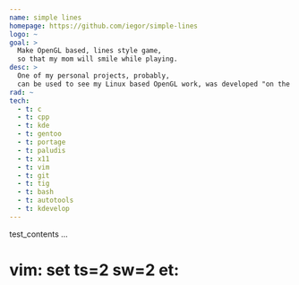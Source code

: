```yaml
---
name: simple lines
homepage: https://github.com/iegor/simple-lines
logo: ~
goal: >
  Make OpenGL based, lines style game,
  so that my mom will smile while playing.
desc: >
  One of my personal projects, probably,
  can be used to see my Linux based OpenGL work, was developed "on the knee" within 2 hours.
rad: ~
tech:
  - t: c
  - t: cpp
  - t: kde
  - t: gentoo
  - t: portage
  - t: paludis
  - t: x11
  - t: vim
  - t: git
  - t: tig
  - t: bash
  - t: autotools
  - t: kdevelop
---
```

test_contents
...
# vim: set ts=2 sw=2 et:

